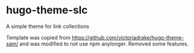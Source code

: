 # hugo-theme-slc
A simple theme for link collections

Template was copied from https://github.com/victoriadrake/hugo-theme-sam/ and was modified to not use npm anylonger. Removed some features.
